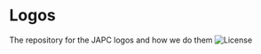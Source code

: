 # Logos
The repository for the JAPC logos and how we do them 
![License](https://licensebuttons.net/l/by-nc-sa/4.0/88x31.png)
